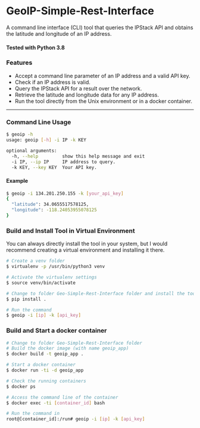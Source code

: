 # GeoIP-Simple-Rest-Interface
A command line interface (CLI) tool that queries the IPStack API and obtains the latitude and longitude of an IP address.

#### Tested with Python 3.8

### Features
* Accept a command line parameter of an IP address and a valid API key.
* Check if an IP address is valid.
* Query the IPStack API for a result over the network.
* Retrieve the latitude and longitude data for any IP address.
* Run the tool directly from the Unix environment or in a docker container.

---

### Command Line Usage
```bash
$ geoip -h
usage: geoip [-h] -i IP -k KEY

optional arguments:
  -h, --help         show this help message and exit
  -i IP, --ip IP     IP address to query.
  -k KEY, --key KEY  Your API key.
```

#### Example
```bash
$ geoip -i 134.201.250.155 -k [your_api_key]
{
  "latitude": 34.0655517578125,
  "longitude": -118.24053955078125
}
```

### Build and Install Tool in Virtual Environment
You can always directly install the tool in your system, but I would recommend creating a virtual environment and installing it there.
```bash
# Create a venv folder
$ virtualenv -p /usr/bin/python3 venv

# Activate the virtualenv settings
$ source venv/bin/activate

# Change to folder Geo-Simple-Rest-Interface folder and install the tool
$ pip install .

# Run the command
$ geoip -i [ip] -k [api_key]
```

### Build and Start a docker container
```bash
# Change to folder Geo-Simple-Rest-Interface folder
# Build the docker image (with name geoip_app)
$ docker build -t geoip_app .

# Start a docker container
$ docker run -ti -d geoip_app

# Check the running containers
$ docker ps

# Access the command line of the container
$ docker exec -ti [container_id] bash

# Run the command in 
root@[container_id]:/run# geoip -i [ip] -k [api_key]
```
